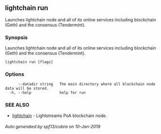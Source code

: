 ## lightchain run

Launches lightchain node and all of its online services including blockchain (Geth) and the consensus (Tendermint).

### Synopsis

Launches lightchain node and all of its online services including blockchain (Geth) and the consensus (Tendermint).

```
lightchain run [flags]
```

### Options

```
      --datadir string   The main directory where all blockchain node data will be stored.
  -h, --help             help for run
```

### SEE ALSO

* [lightchain](lightchain.md)	 - Lightstreams PoA blockchain node.

###### Auto generated by spf13/cobra on 10-Jan-2019
